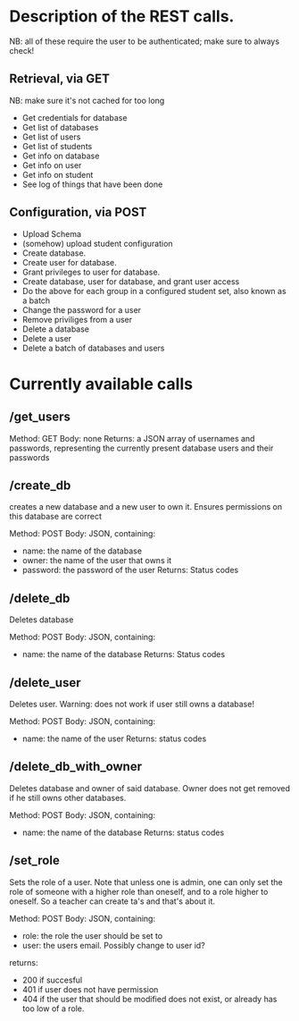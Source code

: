 # Description of the REST calls.

NB: all of these require the user to be authenticated; make sure to always check!

## Retrieval, via GET

NB: make sure it's not cached for too long

- Get credentials for database 
- Get list of databases
- Get list of users
- Get list of students
- Get info on database
- Get info on user
- Get info on student
- See log of things that have been done

## Configuration, via POST

- Upload Schema 
- (somehow) upload student configuration
- Create database.
- Create user for database.
- Grant privileges to user for database.
- Create database, user for database, and grant user access
- Do the above for each group in a configured student set, also known as a batch
- Change the password for a user
- Remove priviliges from a user
- Delete a database
- Delete a user
- Delete a batch of databases and users

# Currently available calls

## /get_users

Method: GET
Body: none
Returns: a JSON array of usernames and passwords, representing the currently present database users and their passwords

## /create_db

creates a new database and a new user to own it. 
Ensures permissions on this database are correct

Method: POST
Body: JSON, containing:
- name: the name of the database
- owner: the name of the user that owns it
- password: the password of the user
Returns: Status codes

## /delete_db

Deletes database

Method: POST
Body: JSON, containing:
- name: the name of the database
Returns: Status codes

## /delete_user

Deletes user. Warning: does not work if user still owns a database!

Method: POST
Body: JSON, containing:
- name: the name of the user
Returns: status codes

## /delete_db_with_owner

Deletes database and owner of said database. Owner does not get removed if he still owns other databases.

Method: POST
Body: JSON, containing: 
- name: the name of the database
Returns: status codes

## /set_role

Sets the role of a user.
Note that unless one is admin, one can only set the role of someone with a higher role than oneself, and to a role higher to oneself.
So a teacher can create ta's and that's about it.

Method: POST
Body: JSON, containing:
- role: the role the user should be set to
- user: the users email. Possibly change to user id?

returns: 
- 200 if succesful
- 401 if user does not have permission
- 404 if the user that should be modified does not exist, or already has too low of a role.
